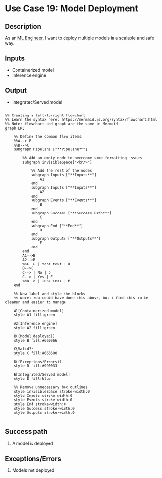 # Use Case 19: Model Deployment

## Description

As an <a href="https://github.com/MLOps-OpenAPI/arch-diagrams?tab=readme-ov-file#ml-engineers">ML Engineer</a>, I want to deploy multiple models in a scalable and safe way.

## Inputs

* Containerized model
* Inference engine

## Output

* Integrated/Served model

```mermaid

%% Creating a left-to-right flowchart
%% Learn the syntax here: https://mermaid.js.org/syntax/flowchart.html
%% Note: flowchart and graph are the same in Mermaid
graph LR;

    %% Define the common flow items:
    %%A--> B
    %%B-->C
    subgraph Pipeline ["**Pipeline**"]
        
        %% Add an empty node to overcome some formatting issues
        subgraph invisibleSpace["<br/>"]

            %% Add the rest of the nodes
            subgraph Inputs ["**Inputs**"]
                A1
            end
            subgraph Inputs ["**Inputs**"]
                A2
            end
            subgraph Events ["**Events**"]
                B
            end
            subgraph Success ["**Success Path**"]
                C
            end
            subgraph End ["**End**"]
                D
            end
            subgraph Outputs ["**Outputs**"]
                E
            end
        end
        A1-->B
        A2-->B
        %%C--> | test text | D
        B-->C
        C--> | No | D
        C--> | Yes | E
        %%D--> | test text | E
    end

    %% Now label and style the blocks
    %% Note: You could have done this above, but I find this to be cleaner and easier to manage

    A1[Containerized model]
    style A1 fill:green

    A2[Inference engine]
    style A2 fill:green

    B((Model deployed))
    style B fill:#660066

    C{Valid?}
    style C fill:#666600

    D((Exceptions/Errors))
    style D fill:#990033

    E[Integrated/Served model]
    style E fill:blue

    %% Remove unnecessary box outlines
    style invisibleSpace stroke-width:0
    style Inputs stroke-width:0
    style Events stroke-width:0
    style End stroke-width:0
    style Success stroke-width:0
    style Outputs stroke-width:0


```


## Success path

1. A model is deployed

## Exceptions/Errors

1. Models not deployed
